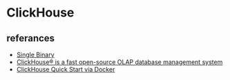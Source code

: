 # ClickHouse

## referances

* [Single Binary](https://clickhouse.tech/docs/en/getting-started/install/)
* [ClickHouse® is a fast open-source OLAP database management system](https://clickhouse.tech/)
* [ClickHouse Quick Start via Docker](https://hub.docker.com/r/yandex/clickhouse-server/)
